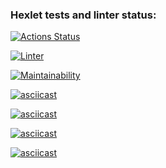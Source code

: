 ### Hexlet tests and linter status:
[![Actions Status](https://github.com/psinapunk/backend-project-lvl1/workflows/hexlet-check/badge.svg)](https://github.com/psinapunk/backend-project-lvl1/actions)

[![Linter](https://github.com/psinapunk/backend-project-lvl1/workflows/make-lint/badge.svg)](https://github.com/psinapunk/backend-project-lvl1/actions)

[![Maintainability](https://api.codeclimate.com/v1/badges/a99a88d28ad37a79dbf6/maintainability)](https://codeclimate.com/github/codeclimate/codeclimate/maintainability)

[![asciicast](https://asciinema.org/a/HaNSasLoZJ828oqqHwsqek6Wa.svg)](https://asciinema.org/a/HaNSasLoZJ828oqqHwsqek6Wa)

[![asciicast](https://asciinema.org/a/im9qpubiSDJpCTWkKRMPJZEEL.svg)](https://asciinema.org/a/im9qpubiSDJpCTWkKRMPJZEEL)

[![asciicast](https://asciinema.org/a/CFZjqdp5RpPeKe6JvEHnAuCxw.svg)](https://asciinema.org/a/CFZjqdp5RpPeKe6JvEHnAuCxw)

[![asciicast](https://asciinema.org/a/JS6R0ZhtFNQVdhNC86s1c6eTN.svg)](https://asciinema.org/a/JS6R0ZhtFNQVdhNC86s1c6eTN)
